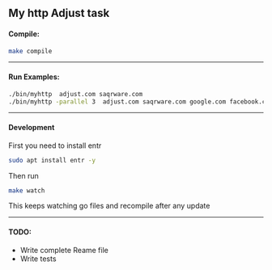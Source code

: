 ## My http Adjust task

#### Compile:

```bash
make compile
```

___
#### Run Examples:

```bash
./bin/myhttp  adjust.com saqrware.com   
./bin/myhttp -parallel 3  adjust.com saqrware.com google.com facebook.com yahoo.com yandex.com twitter.com reddit.com/r/funny reddit.com/r/notfunny baroquemusiclibrary.com   
```

___ 

#### Development

First you need to install entr
```bash
sudo apt install entr -y
```
Then run 
```bash
make watch
```
This keeps watching go files and recompile after any update

___
#### TODO:

- Write complete Reame file
- Write tests